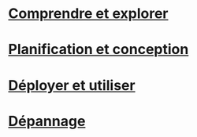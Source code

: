 # [Comprendre et explorer](/understand/what-is-ata.md)
# [Planification et conception](/plandesign/ata-capacity-planning.md)
# [Déployer et utiliser](/deployuse/install-ata.md)
# [Dépannage](/troubleshoot/troubleshooting-ata-using-logs.md)


<!--HONumber=Mar16_HO3-->


